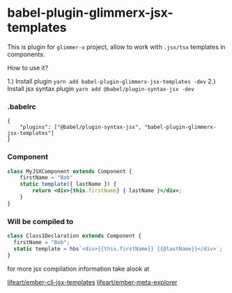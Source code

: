 # babel-plugin-glimmerx-jsx-templates

This is plugin for `glimmer-x` project, allow to work with `.jsx/tsx` templates in components.

How to use it? 

1.) Install plugin `yarn add babel-plugin-glimmerx-jsx-templates -dev`
2.) Install jsx syntax plugin `yarn add @babel/plugin-syntax-jsx -dev`


### .babelrc
```
{
    "plugins": ["@babel/plugin-syntax-jsx", "babel-plugin-glimmerx-jsx-templates"]
}
```


### Component

```jsx
class MyJSXComponent extends Component {
    firstName = "Bob"
    static template({ lastName }) {
        return <div>{this.firstName} { lastName }</div>;
    }
}

```

### Will be compiled to

```jsx
class Class1Declaration extends Component {
  firstName = "Bob";
  static template = hbs`<div>{{this.firstName}} {{@lastName}}</div>`;
}
```

for more jsx compilation information take alook at 

[lifeart/ember-cli-jsx-templates](https://github.com/lifeart/ember-cli-jsx-templates)
[lifeart/ember-meta-explorer](https://github.com/lifeart/ember-meta-explorer)
